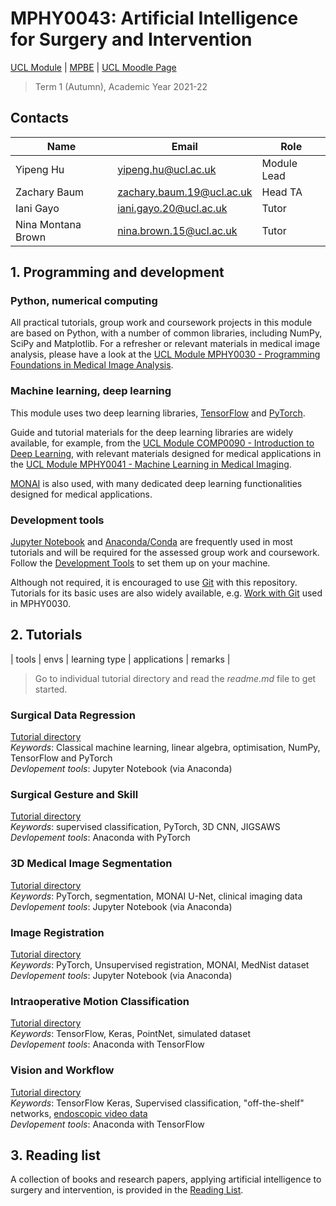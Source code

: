# MPHY0043: Artificial Intelligence for Surgery and Intervention
[UCL Module](https://www.ucl.ac.uk/module-catalogue/modules/artificial-intelligence-for-surgery-and-intervention-MPHY0043) | [MPBE](https://www.ucl.ac.uk/medical-physics-biomedical-engineering/) | [UCL Moodle Page](https://moodle.ucl.ac.uk/course/view.php?id=25195)
>Term 1 (Autumn), Academic Year 2021-22 


## Contacts
|Name                 | Email                       | Role                    |
|---------------------|-----------------------------|-------------------------|
|Yipeng Hu            | <yipeng.hu@ucl.ac.uk>       | Module Lead             |
|Zachary Baum         | <zachary.baum.19@ucl.ac.uk> | Head TA                 |
|Iani Gayo            | <iani.gayo.20@ucl.ac.uk>    | Tutor                   |
|Nina Montana Brown   | <nina.brown.15@ucl.ac.uk>   | Tutor                   |


## 1. Programming and development

### Python, numerical computing 
All practical tutorials, group work and coursework projects in this module are based on Python, with a number of common libraries, including NumPy, SciPy and Matplotlib. For a refresher or relevant materials in medical image analysis, please have a look at the [UCL Module MPHY0030 - Programming Foundations in Medical Image Analysis](https://weisslab.cs.ucl.ac.uk/YipengHu/mphy0030).

### Machine learning, deep learning
This module uses two deep learning libraries, [TensorFlow](https://www.tensorflow.org/) and [PyTorch](https://pytorch.org/).

Guide and tutorial materials for the deep learning libraries are widely available, for example, from the [UCL Module COMP0090 - Introduction to Deep Learning](https://github.com/YipengHu/COMP0090), with relevant materials designed for medical applications in the [UCL Module MPHY0041 - Machine Learning in Medical Imaging](https://weisslab.cs.ucl.ac.uk/YipengHu/mphy0041).  

[MONAI](https://monai.io/) is also used, with many dedicated deep learning functionalities designed for medical applications.

### Development tools
[Jupyter Notebook](https://jupyter.org/) and [Anaconda/Conda](https://www.anaconda.com/products/individual) are frequently used in most tutorials and will be required for the assessed group work and coursework. Follow the [Development Tools](docs/dev_tools.md) to set them up on your machine.  

Although not required, it is encouraged to use [Git](https://git-scm.com/) with this repository. Tutorials for its basic uses are also widely available, e.g. [Work with Git](https://weisslab.cs.ucl.ac.uk/YipengHu/mphy0030/-/blob/main/docs/dev_env_git.md) used in MPHY0030.


## 2. Tutorials
| tools | envs | learning type | applications | remarks |
>Go to individual tutorial directory and read the _readme.md_ file to get started. 

### Surgical Data Regression
[Tutorial directory](tutorials/regression)  
_Keywords_: Classical machine learning, linear algebra, optimisation, NumPy, TensorFlow and PyTorch  
_Devlopement tools_: Jupyter Notebook (via Anaconda) 

### Surgical Gesture and Skill
[Tutorial directory](tutorials/gesture)  
_Keywords_: supervised classification, PyTorch, 3D CNN, JIGSAWS  
_Devlopement tools_: Anaconda with PyTorch

### 3D Medical Image Segmentation
[Tutorial directory](tutorials/segmentation)  
_Keywords_: PyTorch, segmentation, MONAI U-Net, clinical imaging data  
_Devlopement tools_: Jupyter Notebook (via Anaconda)  

### Image Registration
[Tutorial directory](tutorials/registration)  
_Keywords_: PyTorch, Unsupervised registration, MONAI, MedNist dataset  
_Devlopement tools_: Jupyter Notebook (via Anaconda)  

### Intraoperative Motion Classification
[Tutorial directory](tutorials/pointset)  
_Keywords_: TensorFlow, Keras, PointNet, simulated dataset  
_Devlopement tools_: Anaconda with TensorFlow  

### Vision and Workflow
[Tutorial directory](tutorials/scopic)  
_Keywords_: TensorFlow Keras, Supervised classification, "off-the-shelf" networks, [endoscopic video data](https://www.synapse.org/#!Synapse:syn25147789/wiki/608848)  
_Devlopement tools_: Anaconda with TensorFlow 


## 3. Reading list
A collection of books and research papers, applying artificial intelligence to surgery and intervention, is provided in the [Reading List](docs/reading.md).
